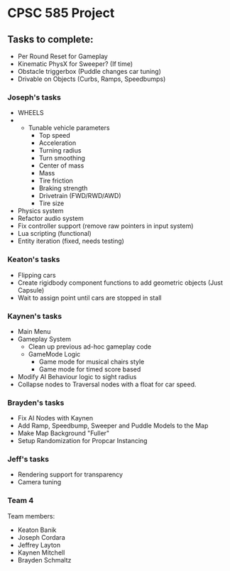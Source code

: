 # CPSC 585 Project
## Tasks to complete:
- Per Round Reset for Gameplay
- Kinematic PhysX for Sweeper? (If time)
- Obstacle triggerbox (Puddle changes car tuning)
- Drivable on Objects (Curbs, Ramps, Speedbumps)

### Joseph's tasks
- WHEELS
- - Tunable vehicle parameters
	- Top speed
	- Acceleration
	- Turning radius
	- Turn smoothing
	- Center of mass
	- Mass
	- Tire friction
	- Braking strength
	- Drivetrain (FWD/RWD/AWD)
	- Tire size
- Physics system
- Refactor audio system
- Fix controller support (remove raw pointers in input system)
- Lua scripting (functional)
- Entity iteration (fixed, needs testing)


### Keaton's tasks
- Flipping cars
- Create rigidbody component functions to add geometric objects (Just Capsule)
- Wait to assign point until cars are stopped in stall

### Kaynen's tasks
- Main Menu
- Gameplay System
	- Clean up previous ad-hoc gameplay code
	- GameMode Logic
		- Game mode for musical chairs style
		- Game mode for timed score based
- Modify AI Behaviour logic to sight radius
- Collapse nodes to Traversal nodes with a float for car speed.


### Brayden's tasks
- Fix AI Nodes with Kaynen
- Add Ramp, Speedbump, Sweeper and Puddle Models to the Map
- Make Map Background "Fuller"
- Setup Randomization for Propcar Instancing


### Jeff's tasks
- Rendering support for transparency
- Camera tuning


### Team 4

Team members:
- Keaton Banik
- Joseph Cordara
- Jeffrey Layton
- Kaynen Mitchell
- Brayden Schmaltz
